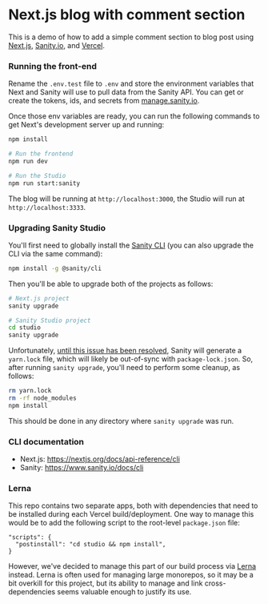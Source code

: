 # Next.js blog with comment section

This is a demo of how to add a simple comment section to blog post using [Next.js](https://nextjs.org), [Sanity.io](https://www.sanity.io), and [Vercel](https://vercel.com).

### Running the front-end

Rename the `.env.test` file to `.env` and store the environment variables that Next and Sanity will use to pull data from the Sanity API. You can get or create the tokens, ids, and secrets from [manage.sanity.io](https://manage.sanity.io).

Once those env variables are ready, you can run the following commands to get Next's development server up and running:

```bash
npm install

# Run the frontend
npm run dev

# Run the Studio
npm run start:sanity
```

The blog will be running at `http://localhost:3000`, the Studio will run at `http://localhost:3333`.

### Upgrading Sanity Studio

You'll first need to globally install the [Sanity CLI](https://www.sanity.io/docs/cli) (you can also upgrade the CLI via the same command):

```bash
npm install -g @sanity/cli
```

Then you'll be able to upgrade both of the projects as follows:

```bash
# Next.js project
sanity upgrade

# Sanity Studio project
cd studio
sanity upgrade
```

Unfortunately, [until this issue has been resolved](https://github.com/sanity-io/sanity/issues/1510), Sanity will generate a `yarn.lock` file, which will likely be out-of-sync with `package-lock.json`. So, after running `sanity upgrade`, you'll need to perform some cleanup, as follows:

```bash
rm yarn.lock
rm -rf node_modules
npm install
```

This should be done in any directory where `sanity upgrade` was run.

### CLI documentation

- Next.js: https://nextjs.org/docs/api-reference/cli
- Sanity: https://www.sanity.io/docs/cli

### Lerna

This repo contains two separate apps, both with dependencies that need to be installed during each Vercel build/deployment. One way to manage this would be to add the following script to the root-level `package.json` file:

```
"scripts": {
  "postinstall": "cd studio && npm install",
}
```

However, we've decided to manage this part of our build process via [Lerna](https://lerna.js.org/) instead. Lerna is often used for managing large monorepos, so it may be a bit overkill for this project, but its ability to manage and link cross-dependencies seems valuable enough to justify its use.